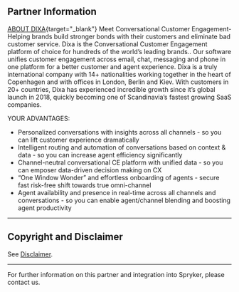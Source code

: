 ## Partner Information

[ABOUT DIXA](www.dixa.com){target="_blank"}
Meet Conversational Customer Engagement- Helping brands
build stronger bonds with their customers and eliminate bad customer service.
Dixa is the Conversational Customer Engagement platform of choice
for hundreds of the world’s leading brands.. Our software unifies customer
engagement across email, chat, messaging and phone in one platform for a
better customer and agent experience.
Dixa is a truly international company with 14+ nationalities working together in
the heart of Copenhagen and with offices in London, Berlin and Kiev. With
customers in 20+ countries, Dixa has experienced incredible growth since it’s
global launch in 2018, quickly becoming one of Scandinavia’s fastest growing
SaaS companies.

YOUR ADVANTAGES:

* Personalized conversations with insights across all channels - so you can lift customer experience dramatically
* Intelligent routing and automation of conversations based on context &amp; data - so you can increase agent efficiency significantly
* Channel-neutral conversational CE platform with unified data - so you can emposer data-driven decision making on CX
* “One Window Wonder” and effortless onboarding of agents - secure fast risk-free shift towards true omni-channel
* Agent availability and presence in real-time across all channels and conversations - so you can enable agent/channel blending and boosting agent productivity




---

## Copyright and Disclaimer

See [Disclaimer](https://github.com/spryker/spryker-documentation).

---
For further information on this partner and integration into Spryker, please contact us.

<div class="hubspot-forms hubspot-forms--docs">
<div class="hubspot-form" id="hubspot-partners-1">
            <div class="script-embed" data-code="
                                            hbspt.forms.create({
				                                portalId: '2770802',
				                                formId: '163e11fb-e833-4638-86ae-a2ca4b929a41',
              	                                onFormReady: function() {
              		                                const hbsptInit = new CustomEvent('hbsptInit', {bubbles: true});
              		                                document.querySelector('#hubspot-partners-1').dispatchEvent(hbsptInit);
              	                                }
				                            });
            "></div>
</div>
</div>
